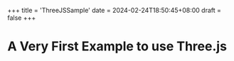 +++
title = 'ThreeJSSample'
date = 2024-02-24T18:50:45+08:00
draft = false
+++

# A Very First Example to use Three.js